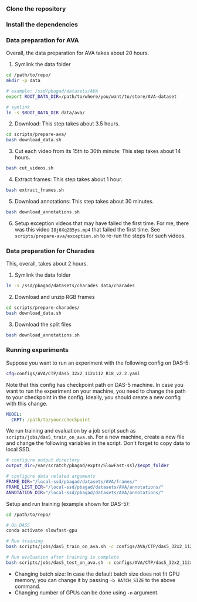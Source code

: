 ### Clone the repository

### Install the dependencies

### Data preparation for AVA

Overall, the data preparation for AVA takes about 20 hours.

1. Symlink the data folder
```sh
cd /path/to/repo/
mkdir -p data

# example: /ssd/pbagad/datasets/AVA
export ROOT_DATA_DIR=/path/to/where/you/want/to/store/AVA-dataset

# symlink
ln -s $ROOT_DATA_DIR data/ava/
```

2. Download: This step takes about 3.5 hours.
```sh
cd scripts/prepare-ava/
bash download_data.sh
```

3. Cut each video from its 15th to 30th minute: This step takes about 14 hours.
```sh
bash cut_videos.sh
```

4. Extract frames: This step takes about 1 hour.
```sh
bash extract_frames.sh
```

5. Download annotations: This step takes about 30 minutes.
```sh
bash download_annotations.sh
```

6. Setup exception videos that may have failed the first time. For me, there was this video `I8j6Xq2B5ys.mp4` that failed the first time. See `scripts/prepare-ava/exception.sh` to re-run the steps for such videos.

### Data preparation for Charades

This, overall, takes about 2 hours.

1. Symlink the data folder
```sh
ln -s /ssd/pbagad/datasets/charades data/charades
```

2. Download and unzip RGB frames
```sh
cd scripts/prepare-charades/
bash download_data.sh
```

3. Download the split files
```sh
bash download_annotations.sh
```

### Running experiments

Suppose you want to run an experiment with the following config on DAS-5:
```sh
cfg=configs/AVA/CTP/das5_32x2_112x112_R18_v2.2.yaml
```

Note that this config has checkpoint path on DAS-5 machine. In case you want to run the experiment on your machine, you need to change the path to your checkpoint in the config. Ideally, you should create a new config with this change.
```yaml
MODEL:
  CKPT: /path/to/your/checkpoint
```

We run training and evaluation by a job script such as `scripts/jobs/das5_train_on_ava.sh`. For a new machine,
create a new file and change the following variables in the script. Don't forget to copy data to local SSD. 
```sh
# configure output directory
output_dir=/var/scratch/pbagad/expts/SlowFast-ssl/$expt_folder

# configure data related arguments
FRAME_DIR="/local-ssd/pbagad/datasets/AVA/frames/"
FRAME_LIST_DIR="/local-ssd/pbagad/datasets/AVA/annotations/"
ANNOTATION_DIR="/local-ssd/pbagad/datasets/AVA/annotations/"
```

Setup and run training (example shown for DAS-5):
```sh
cd /path/to/repo/

# On DAS5
conda activate slowfast-gpu

# Run training
bash scripts/jobs/das5_train_on_ava.sh -c configs/AVA/CTP/das5_32x2_112x112_R18_v2.2.yaml

# Run evaluation after training is complete
bash scripts/jobs/das5_test_on_ava.sh -c configs/AVA/CTP/das5_32x2_112x112_R18_v2.2.yaml
```

* Changing batch size: In case the default batch size does not fit GPU memory, you can change it by passing `-b BATCH_SIZE` to the above command.
* Changing number of GPUs can be done using `-n` argument.